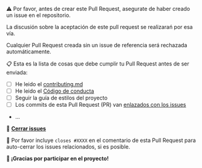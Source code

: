 :warning: Por favor, antes de crear este Pull Request, asegurate de haber creado un issue en el repositorio.

La discusión sobre la aceptación de este pull request se realizarań por esa vía.

Cualquier Pull Request creada sin un issue de referencia será rechazada automáticamente.

:clipboard: Esta es la lista de cosas que debe cumplir tu Pull Request antes de ser enviada:
- [ ] He leido el [contributing.md](../CONTRIBUTING.md)
- [ ] He leido el [Código de conducta](../CODE_OF_CONDUCT.md)
- [ ] Seguir la guía de estilos del proyecto
- [ ] Los commits de esta Pull Request (PR) van [enlazados con los issues](https://help.github.com/articles/closing-issues-using-keywords/)
- ...

:dart: **[Cerrar issues](https://help.github.com/articles/closing-issues-using-keywords/)**

:pray: Por favor incluye  `closes #XXXX` en el comentario de esta Pull Request para auto-cerrar los issues relacionados, si es posible.

**:clap: ¡Gracias por participar en el proyecto!**